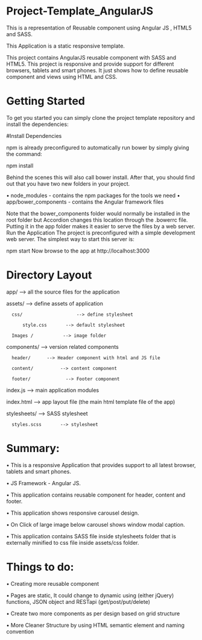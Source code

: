 # Project-Template_AngularJS
This is a representation of Reusable component using Angular JS , HTML5 and SASS.

This Application is a static responsive template.

This project contains AngularJS reusable component with SASS and HTML5. 
This project is responsive and provide support for different browsers, tablets and smart phones.
It just shows how to define reusable component and views using HTML and CSS.

# Getting Started

To get you started you can simply clone the project template repository and install the dependencies:

#Install Dependencies 

npm is already preconfigured to automatically run bower by simply giving the command:

npm install

Behind the scenes this will also call bower install. After that, you should find out that you have two new folders in your project.

•	node_modules - contains the npm packages for the tools we need
•	app/bower_components - contains the Angular framework files

Note that the bower_components folder would normally be installed in the root folder but Accordion changes this location through the .bowerrc file. Putting it in the app folder makes it easier to serve the files by a web server.
Run the Application
The project is preconfigured with a simple development web server. The simplest way to start this server is:

npm start
Now browse to the app at http://localhost:3000

# Directory Layout

app/                     --> all the source files for the application

   assets/                 --> define assets of application
   
      css/	                  --> define stylesheet
      
          style.css       --> default stylesheet
          
      Images /           --> image folder  
      
  components/      --> version related components
  
      header/	   --> Header component with html and JS file
      
      content/          --> content component 
      
      footer/             --> Footer component  
      
index.js	                 --> main application modules

index.html	   --> app layout file (the main html template file of the app)

  stylesheets/        --> SASS stylesheet 
  
      styles.scss       --> stylesheet


# Summary:

•	This is a responsive Application that provides support to all latest browser, tablets and smart phones.

•	JS Framework - Angular JS.

•	This application contains reusable component for header, content and footer.

•	This application shows responsive carousel design. 

•	On Click of large image below carousel shows window modal caption.

•	This application contains SASS file inside stylesheets folder that is externally minified to css file inside assets/css folder.


# Things to do:

•	Creating more reusable component

•	Pages are static, It could change to dynamic using (either jQuery) functions, JSON object and RESTapi (get/post/put/delete) 

•	Create two more components as per design based on grid structure 

•	More Cleaner Structure by using HTML semantic element and naming convention


 


